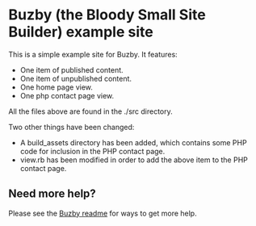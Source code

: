 # Buzby (the Bloody Small Site Builder) example site

This is a simple example site for Buzby. It features:

* One item of published content.
* One item of unpublished content.
* One home page view.
* One php contact page view.

All the files above are found in the ./src directory.

Two other things have been changed:

* A build_assets directory has been added, which contains some PHP code for inclusion in the PHP contact page.
* view.rb has been modified in order to add the above item to the PHP contact page.

## Need more help?

Please see the [Buzby readme](https://github.com/crantok/buzby) for ways to get more help.